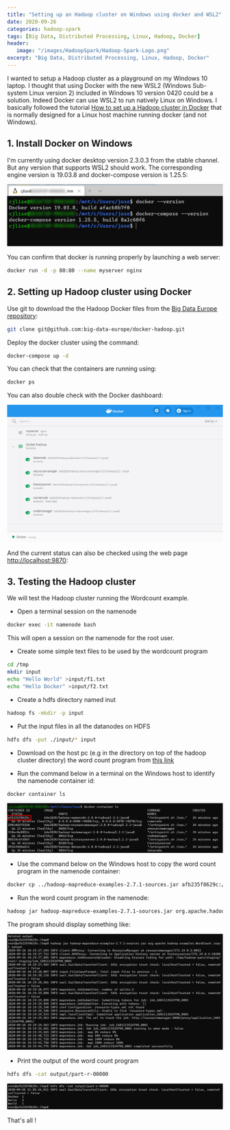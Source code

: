 ```yaml
---
title: "Setting up an Hadoop cluster on Windows using docker and WSL2"
date: 2020-09-26
categories: hadoop-spark
tags: [Big Data, Distributed Processing, Linux, Hadoop, Docker]
header: 
   image: "/images/HadoopSpark/Hadoop-Spark-Logo.png"
excerpt: "Big Data, Distributed Processing, Linux, Hadoop, Docker"
---
```


  

I wanted to setup a Hadoop cluster as a playground on my Windows 10 laptop. I thought that using Docker with the new WSL2 (Windows Sub-system Linux version 2) included in Windows 10 version 0420 could be a solution. Indeed Docker can use WSL2 to run natively Linux on Windows. I basically followed the tutorial [How to set up a Hadoop cluster in Docker](https://clubhouse.io/developer-how-to/how-to-set-up-a-hadoop-cluster-in-docker/) that is normally designed for a Linux host machine running docker (and not Windows). 




## 1. Install Docker on Windows 
I'm currently using docker desktop version 2.3.0.3 from the stable channel. But any version that supports WSL2 should work.
The corresponding engine version is 19.03.8 and docker-compose version is 1.25.5:

![Docker version](/images/HadoopSpark/SetupHadoop-01-Versions.png "Docker version")

You can confirm that docker is running properly by launching a web server: 

```bash
docker run -d -p 80:80 --name myserver nginx
```


## 2. Setting up Hadoop cluster using Docker
Use git to download the the Hadoop Docker files from the [Big Data Europe repository](https://github.com/big-data-europe/docker-hadoop):

```bash
git clone git@github.com:big-data-europe/docker-hadoop.git
```
Deploy the docker cluster using the command: 

 ```bash
docker-compose up -d
```
You can check that the containers are running using: 

 ```bash
docker ps
```
You can also double check with the Docker dashboard: 

![Docker Dashboard](/images/HadoopSpark/SetupHadoop-02-docker-dashboard.png "Docker Dashboard")


And the current status can also be checked using the web page [http://localhost:9870](http://localhost:9870):


## 3. Testing the Hadoop cluster

We will test the Hadoop cluster running the Wordcount example. 

* Open a terminal session on the namenode
```bash
docker exec -it namenode bash
```
This will open a session on the namenode for the root user. 

* Create some simple text files to be used by the wordcount program 
```bash
cd /tmp
mkdir input
echo "Hello World" >input/f1.txt
echo "Hello Docker" >input/f2.txt
```

* Create a hdfs directory named inut
```bash
hadoop fs -mkdir -p input
```
* Put the input files in all the datanodes on HDFS
```bash
hdfs dfs -put ./input/* input
```
* Download on the host pc (e.g in the directory on top of the hadoop cluster directory) the word count program from [this link](https://repo1.maven.org/maven2/org/apache/hadoop/hadoop-mapreduce-examples/2.7.1/hadoop-mapreduce-examples-2.7.1-sources.jar)

* Run the command below in a terminal on the Windows host to identify the namenode container id:
```bash
docker container ls
```
![namenode id](/images/HadoopSpark/SetupHadoop-04-NameNodeID.png "namenode id")

* Use the command below on the Windows host to copy the word count program in the namenode container: 

```bash
docker cp ../hadoop-mapreduce-examples-2.7.1-sources.jar afb235f8629c:/tmp
```
* Run the word count program in the namenode: 
```bash
hadoop jar hadoop-mapreduce-examples-2.7.1-sources.jar org.apache.hadoop.examples.WordCount input output
```
The program should display something like: 

![Hadoop Job](/images/HadoopSpark/SetupHadoop-05-Job.png "Hadoop Job")

* Print the output of the word count program 
```bash
hdfs dfs -cat output/part-r-00000
```
![Hadoop Output](/images/HadoopSpark/SetupHadoop-06-output.png "Hadoop Output")

That's all ! 




	